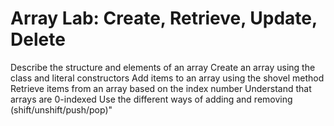 # Array Lab: Create, Retrieve, Update, Delete 

Describe the structure and elements of an array
Create an array using the class and literal constructors
Add items to an array using the shovel method
Retrieve items from an array based on the index number
Understand that arrays are 0-indexed
Use the different ways of adding and removing (shift/unshift/push/pop)"
